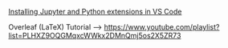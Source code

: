 [Installing Jupyter and Python extensions in VS Code](https://www.youtube.com/watch?v=suAkMeWJ1yE)

Overleaf (LaTeX) Tutorial --> https://www.youtube.com/playlist?list=PLHXZ9OQGMqxcWWkx2DMnQmj5os2X5ZR73
